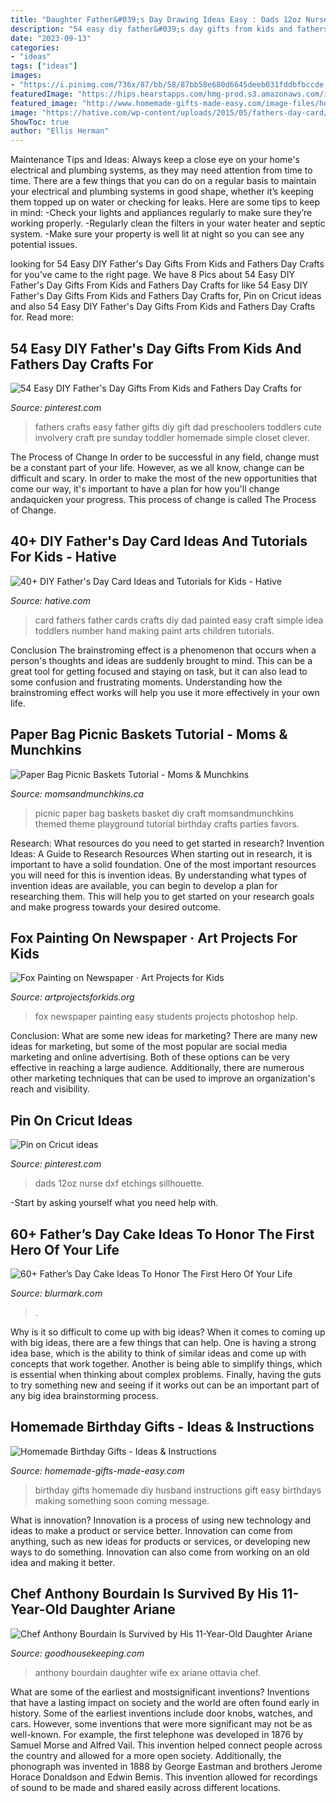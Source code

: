 ```yaml
---
title: "Daughter Father&#039;s Day Drawing Ideas Easy : Dads 12oz Nurse Dxf Etchings Sillhouette"
description: "54 easy diy father&#039;s day gifts from kids and fathers day crafts for"
date: "2023-09-13"
categories:
- "ideas"
tags: ["ideas"]
images:
- "https://i.pinimg.com/736x/87/bb/58/87bb58e680d6645deeb031fddbfbccde.jpg"
featuredImage: "https://hips.hearstapps.com/hmg-prod.s3.amazonaws.com/images/anthony-bourdain-wife-and-daughter-1528460309.jpg?crop=1xw:0.75xh;center,top&amp;resize=1200:*"
featured_image: "http://www.homemade-gifts-made-easy.com/image-files/homemade-birthday-gifts-800x1351.jpg"
image: "https://hative.com/wp-content/uploads/2015/05/fathers-day-card/19-fathers-day-card.jpg"
ShowToc: true
author: "Ellis Herman"
---
```



Maintenance Tips and Ideas: Always keep a close eye on your home's electrical and plumbing systems, as they may need attention from time to time.
There are a few things that you can do on a regular basis to maintain your electrical and plumbing systems in good shape, whether it’s keeping them topped up on water or checking for leaks. Here are some tips to keep in mind:
-Check your lights and appliances regularly to make sure they’re working properly.
-Regularly clean the filters in your water heater and septic system.
-Make sure your property is well lit at night so you can see any potential issues.

	

		
looking for 54 Easy DIY Father&#039;s Day Gifts From Kids and Fathers Day Crafts for you've came to the right page. We have 8 Pics about 54 Easy DIY Father&#039;s Day Gifts From Kids and Fathers Day Crafts for like 54 Easy DIY Father&#039;s Day Gifts From Kids and Fathers Day Crafts for, Pin on Cricut ideas and also 54 Easy DIY Father&#039;s Day Gifts From Kids and Fathers Day Crafts for. Read more:
		
    
## 54 Easy DIY Father&#039;s Day Gifts From Kids And Fathers Day Crafts For

<img loading=lazy src="https://i.pinimg.com/736x/23/4f/f7/234ff779a36360369d1b834add26ad89.jpg" onerror="this.onerror=null;this.src='https://tse1.mm.bing.net/th?id=OIP.Nyqw8qKNX9BdiHY0SMySaAHaLG&amp;pid=15.1';" alt="54 Easy DIY Father&#039;s Day Gifts From Kids and Fathers Day Crafts for">

_Source: pinterest.com_

>fathers crafts easy father gifts diy gift dad preschoolers toddlers cute involvery craft pre sunday toddler homemade simple closet clever. 

	

The Process of Change
In order to be successful in any field, change must be a constant part of your life. However, as we all know, change can be difficult and scary. In order to make the most of the new opportunities that come our way, it's important to have a plan for how you'll change andaquicken your progress. This process of change is called The Process of Change.

    
## 40+ DIY Father&#039;s Day Card Ideas And Tutorials For Kids - Hative

<img loading=lazy src="https://hative.com/wp-content/uploads/2015/05/fathers-day-card/19-fathers-day-card.jpg" onerror="this.onerror=null;this.src='https://tse2.mm.bing.net/th?id=OIP.ObJiCrJcHzSxpnBzKcUHwgHaGa&amp;pid=15.1';" alt="40+ DIY Father&#039;s Day Card Ideas and Tutorials for Kids - Hative">

_Source: hative.com_

>card fathers father cards crafts diy dad painted easy craft simple idea toddlers number hand making paint arts children tutorials. 

	

Conclusion
The brainstroming effect is a phenomenon that occurs when a person's thoughts and ideas are suddenly brought to mind. This can be a great tool for getting focused and staying on task, but it can also lead to some confusion and frustrating moments. Understanding how the brainstroming effect works will help you use it more effectively in your own life.

    
## Paper Bag Picnic Baskets Tutorial - Moms &amp; Munchkins

<img loading=lazy src="http://www.momsandmunchkins.ca/wp-content/uploads/2015/04/Paper-Bag-Picnic-Basket_Title.jpg" onerror="this.onerror=null;this.src='https://tse4.mm.bing.net/th?id=OIP.XzHIXRVBAlG7xKi6M3yKggHaKC&amp;pid=15.1';" alt="Paper Bag Picnic Baskets Tutorial - Moms &amp; Munchkins">

_Source: momsandmunchkins.ca_

>picnic paper bag baskets basket diy craft momsandmunchkins themed theme playground tutorial birthday crafts parties favors. 

	

Research: What resources do you need to get started in research?
Invention Ideas: A Guide to Research Resources
When starting out in research, it is important to have a solid foundation. One of the most important resources you will need for this is invention ideas. By understanding what types of invention ideas are available, you can begin to develop a plan for researching them. This will help you to get started on your research goals and make progress towards your desired outcome.

    
## Fox Painting On Newspaper · Art Projects For Kids

<img loading=lazy src="https://artprojectsforkids.org/wp-content/uploads/2015/03/Newspaper-Fox-Post.jpg" onerror="this.onerror=null;this.src='https://tse2.mm.bing.net/th?id=OIP.vjvbfT9okw0XWnOHa2RqpQHaKD&amp;pid=15.1';" alt="Fox Painting on Newspaper · Art Projects for Kids">

_Source: artprojectsforkids.org_

>fox newspaper painting easy students projects photoshop help. 

	

Conclusion: What are some new ideas for marketing?
There are many new ideas for marketing, but some of the most popular are social media marketing and online advertising. Both of these options can be very effective in reaching a large audience. Additionally, there are numerous other marketing techniques that can be used to improve an organization's reach and visibility.

    
## Pin On Cricut Ideas

<img loading=lazy src="https://i.pinimg.com/736x/87/bb/58/87bb58e680d6645deeb031fddbfbccde.jpg" onerror="this.onerror=null;this.src='https://tse3.mm.bing.net/th?id=OIP.tJsvKZS7eaiPeCjk6EUR1AHaJ4&amp;pid=15.1';" alt="Pin on Cricut ideas">

_Source: pinterest.com_

>dads 12oz nurse dxf etchings sillhouette. 

	

-Start by asking yourself what you need help with.

    
## 60+ Father’s Day Cake Ideas To Honor The First Hero Of Your Life

<img loading=lazy src="https://www.blurmark.com/wp-content/uploads/2017/05/Beer-Cake.jpg" onerror="this.onerror=null;this.src='https://tse4.mm.bing.net/th?id=OIP.TGr9GVTaKQr3XWUvqcK8pwHaHa&amp;pid=15.1';" alt="60+ Father’s Day Cake Ideas To Honor The First Hero Of Your Life">

_Source: blurmark.com_

>. 

	

Why is it so difficult to come up with big ideas?
When it comes to coming up with big ideas, there are a few things that can help. One is having a strong idea base, which is the ability to think of similar ideas and come up with concepts that work together. Another is being able to simplify things, which is essential when thinking about complex problems. Finally, having the guts to try something new and seeing if it works out can be an important part of any big idea brainstorming process.

    
## Homemade Birthday Gifts - Ideas &amp; Instructions

<img loading=lazy src="http://www.homemade-gifts-made-easy.com/image-files/homemade-birthday-gifts-800x1351.jpg" onerror="this.onerror=null;this.src='https://tse2.mm.bing.net/th?id=OIP.GlqgsVtFi074-oBjzi5FhQHaMg&amp;pid=15.1';" alt="Homemade Birthday Gifts - Ideas &amp; Instructions">

_Source: homemade-gifts-made-easy.com_

>birthday gifts homemade diy husband instructions gift easy birthdays making something soon coming message. 

	

What is innovation?
Innovation is a process of using new technology and ideas to make a product or service better. Innovation can come from anything, such as new ideas for products or services, or developing new ways to do something. Innovation can also come from working on an old idea and making it better.

    
## Chef Anthony Bourdain Is Survived By His 11-Year-Old Daughter Ariane

<img loading=lazy src="https://hips.hearstapps.com/hmg-prod.s3.amazonaws.com/images/anthony-bourdain-wife-and-daughter-1528460309.jpg?crop=1xw:0.75xh;center,top&amp;resize=1200:*" onerror="this.onerror=null;this.src='https://tse3.mm.bing.net/th?id=OIP.yNe00HnFyoSu7Vy4YKlXkwHaDt&amp;pid=15.1';" alt="Chef Anthony Bourdain Is Survived by His 11-Year-Old Daughter Ariane">

_Source: goodhousekeeping.com_

>anthony bourdain daughter wife ex ariane ottavia chef. 

	

What are some of the earliest and mostsignificant inventions?
Inventions that have a lasting impact on society and the world are often found early in history. Some of the earliest inventions include door knobs, watches, and cars. However, some inventions that were more significant may not be as well-known. For example, the first telephone was developed in 1876 by Samuel Morse and Alfred Vail. This invention helped connect people across the country and allowed for a more open society. Additionally, the phonograph was invented in 1888 by George Eastman and brothers Jerome Horace Donaldson and Edwin Bemis. This invention allowed for recordings of sound to be made and shared easily across different locations.

